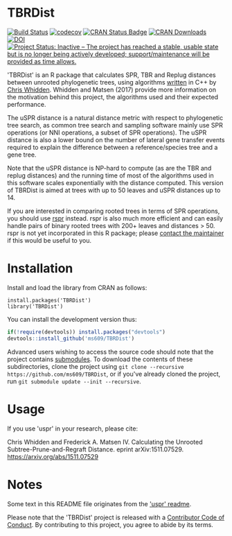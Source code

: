 # TBRDist

[![Build Status](https://travis-ci.org/ms609/TBRDist.svg?branch=master)](https://travis-ci.org/ms609/TBRDist)
[![codecov](https://codecov.io/gh/ms609/TBRDist/branch/master/graph/badge.svg)](https://codecov.io/gh/ms609/TBRDist)
[![CRAN Status Badge](https://www.r-pkg.org/badges/version/TBRDist)](https://cran.r-project.org/package=TBRDist)
[![CRAN Downloads](https://cranlogs.r-pkg.org/badges/TBRDist)](https://cran.r-project.org/package=TBRDist)
[![DOI](https://zenodo.org/badge/DOI/10.5281/zenodo.3548332.svg)](https://doi.org/10.5281/zenodo.3548332)
[![Project Status: Inactive – The project has reached a stable, usable state but is no longer being actively developed; support/maintenance will be provided as time allows.](https://www.repostatus.org/badges/latest/inactive.svg)](https://www.repostatus.org/#inactive)

'TBRDist' is an R package that calculates SPR, TBR and Replug distances between
unrooted phylogenetic trees, using algorithms
[written](https://github.com/cwhidden/uspr) in C++
by [Chris Whidden](https://web.cs.dal.ca/~whidden/). Whidden and Matsen (2017)
provide more information on the motivation behind this project, 
the algorithms used and their expected performance.

The uSPR distance is a natural distance metric with respect to phylogenetic tree search, as common tree search and sampling software mainly use SPR operations (or NNI operations, a subset of SPR operations). The uSPR distance is also a lower bound on the number of lateral gene transfer events required to explain the difference between a reference/species tree and a gene tree.

Note that the uSPR distance is NP-hard to compute (as are the TBR and replug
distances) and the running time of most of the algorithms used in this software
scales exponentially with the distance computed.
This version of TBRDist is aimed at trees with up to 50 leaves and uSPR
distances up to 14.

If you are interested in comparing rooted trees in terms of SPR operations,
you should use [rspr](https://github.com/cwhidden/rspr/) instead. rspr is also
much more efficient and can easily handle pairs of binary rooted trees with 
200+ leaves and distances > 50.
rspr is not yet incorporated in this R package; please 
[contact the maintainer](https://github.com/ms609/TBRDist/issues/2/)
if this would be useful to you.


# Installation

Install and load the library from CRAN as follows:
```
install.packages('TBRDist')
library('TBRDist')
```

You can install the development version thus:
```r
if(!require(devtools)) install.packages("devtools")
devtools::install_github('ms609/TBRDist')
```

Advanced users wishing to access the source code should note that the project
contains [submodules](https://github.blog/2016-02-01-working-with-submodules/).
To download the contents of these subdirectories, clone the project using
`git clone --recursive https://github.com/ms609/TBRDist`,
or if you've already cloned the project, run
`git submodule update --init --recursive`.  

# Usage

If you use 'uspr' in your research, please cite:

Chris Whidden and Frederick A. Matsen IV. Calculating the Unrooted Subtree-Prune-and-Regraft Distance. eprint arXiv:1511.07529. https://arxiv.org/abs/1511.07529


# Notes

Some text in this README file originates from the ['uspr' readme](https://github.com/cwhidden/uspr/blob/master/README.md).

Please note that the 'TBRDist' project is released with a
[Contributor Code of Conduct](CODE_OF_CONDUCT.md).
By contributing to this project, you agree to abide by its terms.
